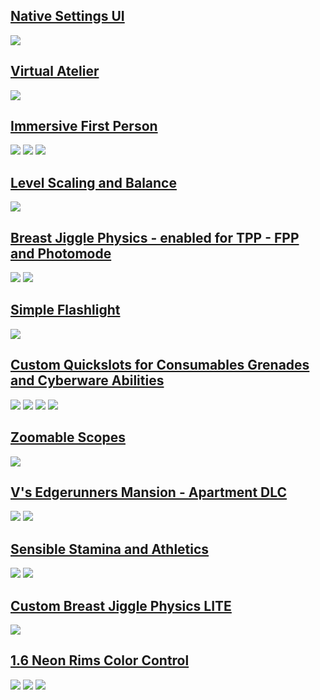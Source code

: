 

## [Native Settings UI](https://www.nexusmods.com/cyberpunk2077/mods/3518)

![](https://cdn.jsdelivr.net/gh/justarandomguyintheinternet/keanuWheeze/nativeSettingsImages/main.gif)

## [Virtual Atelier](https://www.nexusmods.com/cyberpunk2077/mods/2987)

![](https://s2.gifyu.com/images/ezgif.com-video-to-gifde3b2c1ceec906ca.gif)

## [Immersive First Person](https://www.nexusmods.com/cyberpunk2077/mods/2675)

![](https://s3.bona.cafe/pub/nexus/ifp1_low.gif) ![](https://s3.bona.cafe/pub/nexus/ifp2_low.gif)
![](https://s3.bona.cafe/pub/nexus/ifp5.gif)

## [Level Scaling and Balance](https://www.nexusmods.com/cyberpunk2077/mods/1712)

![](https://media.giphy.com/media/Ul1pfEvawMsRE0dUgW/giphy.gif)

## [Breast Jiggle Physics - enabled for TPP - FPP and Photomode](https://www.nexusmods.com/cyberpunk2077/mods/3339)

![](https://staticdelivery.nexusmods.com/mods/3333/images/3339/3339-1634738529-576013403.gif)
![](https://staticdelivery.nexusmods.com/mods/3333/images/3339/3339-1634738547-2077129242.gif) 

## [Simple Flashlight](https://www.nexusmods.com/cyberpunk2077/mods/2913)
![](https://media.giphy.com/media/ZXAbQ3lNP6M1Mswa7C/giphy.gif)

## [Custom Quickslots for Consumables Grenades and Cyberware Abilities](https://www.nexusmods.com/cyberpunk2077/mods/3096)

![](https://media2.giphy.com/media/oQqgA6TB0DC0GBewg2/giphy.gif) 
![](https://media2.giphy.com/media/v4jBGzyx1ziXEuWvhB/giphy.gif)
![](https://media.giphy.com/media/ugucjIVdxiVLi5yxzG/giphy-downsized-large.gif)
![](https://media2.giphy.com/media/wL4pFJF1Nvbh3ZXlwA/giphy.gif)

## [Zoomable Scopes](https://www.nexusmods.com/cyberpunk2077/mods/3543)
![](https://s11.gifyu.com/images/Scopes.gif)

## [V's Edgerunners Mansion - Apartment DLC](https://www.nexusmods.com/cyberpunk2077/mods/5437)

![](https://media.giphy.com/media/6y2Ohl8S1y7uX9Lt8A/giphy.gif)
![](https://media.giphy.com/media/myvcWIyxez2F1usb4F/giphy.gif)

## [Sensible Stamina and Athletics](https://www.nexusmods.com/cyberpunk2077/mods/2861)

![](https://media.giphy.com/media/8DKTyda7UWSR058Z35/giphy.gif)
![](https://media.giphy.com/media/kNTExfdNhdkzYRCoWx/giphy.gif)

## [Custom Breast Jiggle Physics LITE](https://www.nexusmods.com/cyberpunk2077/mods/3665)

![](https://staticdelivery.nexusmods.com/mods/3333/images/3665/3665-1641052405-817801033.gif)

## [1.6 Neon Rims Color Control](https://www.nexusmods.com/cyberpunk2077/mods/4204)

![](https://staticdelivery.nexusmods.com/mods/3333/images/3862/3862-1645146076-2124192677.gif) ![](https://staticdelivery.nexusmods.com/mods/3333/images/4204/4204-1648305123-729216675.gif)
![](https://staticdelivery.nexusmods.com/mods/3333/images/4204/4204-1648216712-1418395040.gif)
